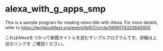 # alexa_with_g_apps_smp

This is a sample program for reading news title with Alexa.
For more details, refer to 
https://techbookfest.org/event/tbf07/circle/5698174320640000

これはAlexaをつかって新聞タイトルを読むサンプルプログラムです。詳細は上述のリンクを
ご確認ください。
